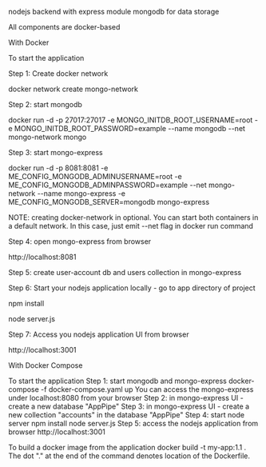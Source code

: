 

nodejs backend with express module
mongodb for data storage

All components are docker-based

With Docker

To start the application

Step 1: Create docker network

docker network create mongo-network 

Step 2: start mongodb

docker run -d -p 27017:27017 -e MONGO_INITDB_ROOT_USERNAME=root -e MONGO_INITDB_ROOT_PASSWORD=example --name mongodb --net mongo-network mongo    

Step 3: start mongo-express

docker run -d -p 8081:8081 -e ME_CONFIG_MONGODB_ADMINUSERNAME=root -e ME_CONFIG_MONGODB_ADMINPASSWORD=example --net mongo-network --name mongo-express -e ME_CONFIG_MONGODB_SERVER=mongodb mongo-express   

NOTE: creating docker-network in optional. You can start both containers in a default network. In this case, just emit --net flag in docker run command

Step 4: open mongo-express from browser

http://localhost:8081

Step 5: create user-account db and users collection in mongo-express

Step 6: Start your nodejs application locally - go to app directory of project

npm install 

node server.js

Step 7: Access you nodejs application UI from browser

http://localhost:3001

With Docker Compose

To start the application
Step 1: start mongodb and mongo-express
docker-compose -f docker-compose.yaml up
You can access the mongo-express under localhost:8080 from your browser
Step 2: in mongo-express UI - create a new database "AppPipe"
Step 3: in mongo-express UI - create a new collection "accounts" in the database "AppPipe"
Step 4: start node server
npm install
node server.js
Step 5: access the nodejs application from browser
http://localhost:3001

To build a docker image from the application
docker build -t my-app:1.1 .       
The dot "." at the end of the command denotes location of the Dockerfile.
